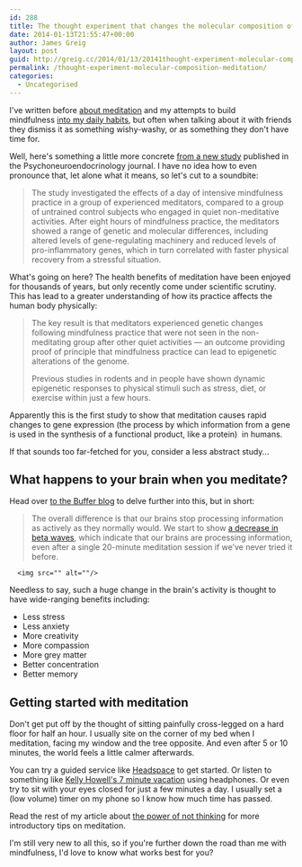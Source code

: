 ```yaml
---
id: 288
title: The thought experiment that changes the molecular composition of your body
date: 2014-01-13T21:55:47+00:00
author: James Greig
layout: post
guid: http://greig.cc/2014/01/13/20141thought-experiment-molecular-composition-meditation/
permalink: /thought-experiment-molecular-composition-meditation/
categories:
  - Uncategorised
---
```

I've written before <a href="http://greig.cc/journal/2013/7/the-power-of-not-thinking">about meditation</a>&nbsp;and my attempts to build mindfulness&nbsp;<a href="http://greig.cc/journal/2013/6/building-a-daily-practice-one-habit-at-a-time">into my daily habits</a>, but often when talking about it with friends they dismiss it as something wishy-washy, or as something they don't have time for.

Well, here's something a little more concrete <a href="http://www.news.wisc.edu/22370">from a new study</a> published in the&nbsp;Psychoneuroendocrinology journal. I have no idea how to even pronounce that, let alone what it means, so let's cut to a soundbite:</p>

<blockquote>The study investigated the effects of a day of intensive mindfulness practice in a group of experienced meditators, compared to a group of untrained control subjects who engaged in quiet non-meditative activities. After eight hours of mindfulness practice, the meditators showed a range of genetic and molecular differences, including altered levels of gene-regulating machinery and reduced levels of pro-inflammatory genes, which in turn correlated with faster physical recovery from a stressful situation.</p></blockquote>

<p>What's going on here? The health benefits of meditation have been enjoyed for thousands of years, but only recently come under scientific scrutiny. This has lead to a greater understanding of how its practice affects the human body physically:

<blockquote>The key result is that meditators experienced genetic changes following mindfulness practice that were not seen in the non-meditating group after other quiet activities — an outcome providing proof of principle that mindfulness practice can lead to epigenetic alterations of the genome.

Previous studies in rodents and in people have shown dynamic epigenetic responses to physical stimuli such as stress, diet, or exercise within just a few hours.</p></blockquote>

<p>Apparently this is the first study to show that meditation causes rapid changes to gene expression (the process by which information from a gene is used in the synthesis of a functional product, like a protein) &nbsp;in humans.

If that sounds too far-fetched for you, consider a less abstract study...

<h2>What happens to your brain when you meditate?</h2>

Head over <a href="http://blog.bufferapp.com/how-meditation-affects-your-brain">to the Buffer blog</a> to delve further into this, but in short:

<blockquote><p style="margin-left:0px; margin-right:0px">The overall difference is that our brains stop processing information as actively as they normally would. We start to show&nbsp;<a href="http://www.freemeditation.com/articles/2009/09/10/calming-the-mind/">a decrease in beta waves</a>, which indicate that our brains are processing information, even after a single 20-minute meditation session if we’ve never tried it before.</p></blockquote>

<pre><code>  &lt;img src="" alt=""/&gt;
</code></pre>

Needless to say, such a huge change in the brain's activity is thought to have wide-ranging benefits including:

<ul><li>Less stress</li><li>Less anxiety</li><li>More creativity</li><li>More compassion</li><li>More grey matter</li><li>Better concentration</li><li>Better memory</li></ul>

<h2>Getting started with meditation</h2>

Don't get put off by the thought of sitting painfully cross-legged on a hard floor for half an hour. I usually site on the corner of my bed when I meditation, facing my window and the tree opposite. And even after 5 or 10 minutes, the world feels a little calmer afterwards.

You can try a guided service like <a href="http://www.getsomeheadspace.com/">Headspace</a>&nbsp;to get started. Or listen to something like <a href="http://grooveshark.com/#!/album/7+Minute+Vacation/6768560">Kelly Howell's 7 minute vacation</a> using headphones. Or even try to sit with your eyes closed for just a few minutes a day. I usually set a (low volume) timer on my phone so I know how much time has passed.

Read the rest of my article about <a href="http://greig.cc/journal/2013/7/the-power-of-not-thinking">the power of not thinking</a> for more introductory tips on meditation.

I'm still very new to all this, so if you're further down the road than me with mindfulness, I'd love to know what works best for you?